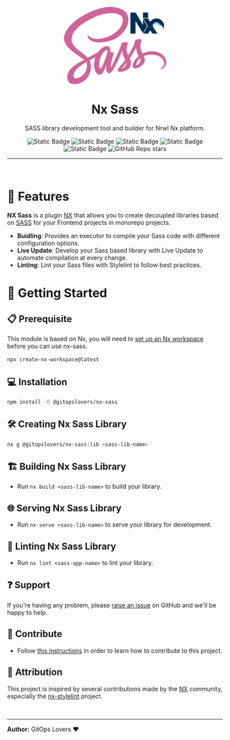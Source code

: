 <p align="center"><img src="https://raw.githubusercontent.com/GitOpsLovers/nx-sass/master/sass-logo.png" width="240"></p>

<div align="center">

# Nx Sass

SASS library development tool and builder for Nrwl Nx platform.

![Static Badge](https://img.shields.io/badge/PRs-welcome-orange)
![Static Badge](https://img.shields.io/badge/License-MIT-pink)
![Static Badge](https://img.shields.io/badge/Node-20.11.1-green)
![Static Badge](https://img.shields.io/badge/NPM-10.2.4-red)
![Static Badge](https://img.shields.io/badge/SASS-1.71.0-blue)
![GitHub Repo stars](https://img.shields.io/github/stars/GitOpsLovers/nx-sass)

</div>

<hr></br>

# 🚀 Features

**NX Sass** is a plugin [NX](https://nx.dev) that allows you to create decoupled libraries based on [SASS](https://sass-lang.com/) for your Frontend projects in monorepo projects.

- **Buidling**: Provides an executor to compile your Sass code with different configuration options.
- **Live Update**: Develop your Sass based library with Live Update to automate compilation at every change.
- **Linting**: Lint your Sass files with Stylelint to follow best practices.

# 🏁 Getting Started

## 📋 Prerequisite

This module is based on Nx, you will need to [set up an Nx workspace](https://nx.dev/web/getting-started/getting-started) before you can use nx-sass.

```bash
npx create-nx-workspace@latest
```

## 💻 Installation

```bash
npm install -D @gitopslovers/nx-sass
```

## 🛠️ Creating Nx Sass Library

```bash
nx g @gitopslovers/nx-sass:lib <sass-lib-name>
```

## 🏗️ Building Nx Sass Library

- Run `nx build <sass-lib-name>` to build your library.

## 🌐 Serving Nx Sass Library

- Run `nx serve <sass-lib-name>` to serve your library for development.

## 🧹 Linting Nx Sass Library

- Run `nx lint <sass-app-name>` to lint your library.

## ❓ Support

If you're having any problem, please [raise an issue](https://github.com/GitOpsLovers/nx-sass/issues/new) on GitHub and we'll be happy to help.

## 🤝 Contribute

- Follow [this instructions](https://github.com/GitOpsLovers/nx-sass/blob/master/CONTRIBUTING.md) in order to learn how to contribute to this project.

## 🙌 Attribution

This project is inspired by several contributions made by the [NX](https://nx.dev) community, especially the [nx-stylelint](https://github.com/Phillip9587/nx-stylelint) project.

</br><hr>
**Author:** GitOps Lovers ❤️